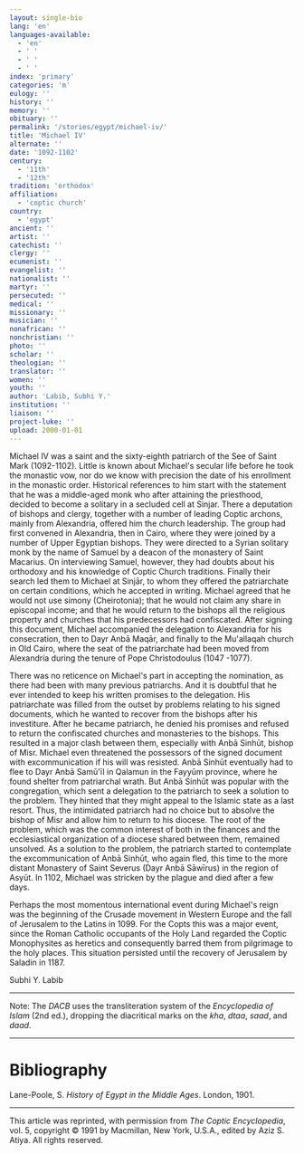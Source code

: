 ```yaml
---
layout: single-bio
lang: 'en'
languages-available:
  - 'en'
  - ' '
  - ' '
  - ' '
index: 'primary'
categories: 'm'
eulogy: ''
history: ''
memory: ''
obituary: ''
permalink: '/stories/egypt/michael-iv/'
title: 'Michael IV'
alternate: ''
date: '1092-1102'
century:
  - '11th'
  - '12th'
tradition: 'orthodox'
affiliation:
  - 'coptic church'
country:
  - 'egypt'
ancient: ''
artist: ''
catechist: ''
clergy: ''
ecumenist: ''
evangelist: ''
nationalist: ''
martyr: ''
persecuted: ''
medical: ''
missionary: ''
musician: ''
nonafrican: ''
nonchristian: ''
photo: ''
scholar: ''
theologian: ''
translator: ''
women: ''
youth: ''
author: 'Labib, Subhi Y.'
institution: ''
liaison: ''
project-luke: ''
upload: 2000-01-01
---
```



Michael IV was a saint and the sixty-eighth patriarch of the See of Saint Mark (1092-1102). Little is known about Michael's secular life before he took the monastic vow, nor do we know with precision the date of his enrollment in the monastic order. Historical references to him start with the statement that he was a middle-aged monk who after attaining the priesthood, decided to become a solitary in a secluded cell at Sinjar. There a deputation of bishops and clergy, together with a number of leading Coptic archons, mainly from Alexandria, offered him the church leadership. The group had first convened in Alexandria, then in Cairo, where they were joined by a number of Upper Egyptian bishops. They were directed to a Syrian solitary monk by the name of Samuel by a deacon of the monastery of Saint Macarius. On interviewing Samuel, however, they had doubts about his orthodoxy and his knowledge of Coptic Church traditions. Finally their search led them to Michael at Sinj&#257;r, to whom they offered the patriarchate on certain conditions, which he accepted in writing. Michael agreed that he would not use simony (Cheirotonia); that he would not claim any share in episcopal income; and that he would return to the bishops all the religious property and churches that his predecessors had confiscated. After signing this document, Michael accompanied the delegation to Alexandria for his consecration, then to Dayr Anb&#257; Maq&#257;r, and finally to the Mu'allaqah church in Old Cairo, where the seat of the patriarchate had been moved from Alexandria during the tenure of Pope Christodoulus (1047 -1077).

There was no reticence on Michael's part in accepting the nomination, as there had been with many previous patriarchs. And it is doubtful that he ever intended to keep his written promises to the delegation. His patriarchate was filled from the outset by problems relating to his signed documents, which he wanted to recover from the bishops after his investiture. After he became patriarch, he denied his promises and refused to return the confiscated churches and monasteries to the bishops. This resulted in a major clash between them, especially with Anb&#257; Sinh&#363;t, bishop of Misr. Michael even threatened the possessors of the signed document with excommunication if his will was resisted. Anb&#257; Sinh&#363;t eventually had to flee to Dayr Anb&#257; Sam&#363;'&#299;l in Qalamun in the Fayy&#363;m province, where he found shelter from patriarchal wrath. But Anb&#257; Sinh&#363;t was popular with the congregation, which sent a delegation to the patriarch to seek a solution to the problem. They hinted that they might appeal to the Islamic state as a last resort. Thus, the intimidated patriarch had no choice but to absolve the bishop of Misr and allow him to return to his diocese. The root of the problem, which was the common interest of both in the finances and the ecclesiastical organization of a diocese shared between them, remained unsolved. As a solution to the problem, the patriarch started to contemplate the excommunication of Anb&#257; Sinh&#363;t, who again fled, this time to the more distant Monastery of Saint Severus (Dayr Anb&#257; S&#257;w&#299;rus) in the region of Asy&#363;t. In 1102, Michael was stricken by the plague and died after a few days.

Perhaps the most momentous international event during Michael's reign was the beginning of the Crusade movement in Western Europe and the fall of Jerusalem to the Latins in 1099. For the Copts this was a major event, since the Roman Catholic occupants of the Holy Land regarded the Coptic Monophysites as heretics and consequently barred them from pilgrimage to the holy places. This situation persisted until the recovery of Jerusalem by Saladin in 1187.

Subhi Y. Labib

---

Note: The *DACB* uses the transliteration system of the *Encyclopedia of Islam* (2nd ed.), dropping the diacritical marks on the *kha*, *dtaa*, *saad*, and *daad*.

---

# Bibliography

Lane-Poole, S. *History of Egypt in the Middle Ages*. London, 1901.

---

This article was reprinted, with permission from *The Coptic Encyclopedia*, vol. 5, copyright &copy; 1991 by Macmillan, New York, U.S.A., edited by Aziz S. Atiya. All rights reserved.